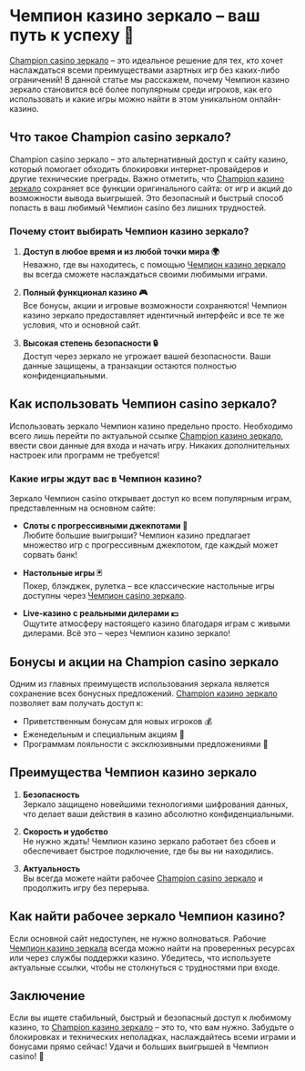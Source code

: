 # Чемпион казино зеркало – ваш путь к успеху 🎰

[Champion casino зеркало](https://champcasino.ink/pobeda/doa-hats?p80412p305331p112c) – это идеальное решение для тех, кто хочет наслаждаться всеми преимуществами азартных игр без каких-либо ограничений! В данной статье мы расскажем, почему Чемпион казино зеркало становится всё более популярным среди игроков, как его использовать и какие игры можно найти в этом уникальном онлайн-казино.

## Что такое Champion casino зеркало?

Champion casino зеркало – это альтернативный доступ к сайту казино, который помогает обходить блокировки интернет-провайдеров и другие технические преграды. Важно отметить, что [Champion казино зеркало](https://champcasino.ink/pobeda/doa-hats?p80412p305331p112c) сохраняет все функции оригинального сайта: от игр и акций до возможности вывода выигрышей. Это безопасный и быстрый способ попасть в ваш любимый Чемпион casino без лишних трудностей.

### Почему стоит выбирать Чемпион казино зеркало?

1. **Доступ в любое время и из любой точки мира 🌍**  
   Неважно, где вы находитесь, с помощью [Чемпион казино зеркало](https://champcasino.ink/pobeda/doa-hats?p80412p305331p112c) вы всегда сможете наслаждаться своими любимыми играми.

2. **Полный функционал казино 🎮**  
   Все бонусы, акции и игровые возможности сохраняются! Чемпион казино зеркало предоставляет идентичный интерфейс и все те же условия, что и основной сайт.

3. **Высокая степень безопасности 🔒**  
   Доступ через зеркало не угрожает вашей безопасности. Ваши данные защищены, а транзакции остаются полностью конфиденциальными.

## Как использовать Чемпион casino зеркало?

Использовать зеркало Чемпион казино предельно просто. Необходимо всего лишь перейти по актуальной ссылке [Champion казино зеркало](https://champcasino.ink/pobeda/doa-hats?p80412p305331p112c), ввести свои данные для входа и начать игру. Никаких дополнительных настроек или программ не требуется!

### Какие игры ждут вас в Чемпион казино?

Зеркало Чемпион casino открывает доступ ко всем популярным играм, представленным на основном сайте:

- **Слоты с прогрессивными джекпотами 🎰**  
  Любите большие выигрыши? Чемпион казино предлагает множество игр с прогрессивным джекпотом, где каждый может сорвать банк!

- **Настольные игры 🃏**  
  Покер, блэкджек, рулетка – все классические настольные игры доступны через [Чемпион casino зеркало](https://champcasino.ink/pobeda/doa-hats?p80412p305331p112c).

- **Live-казино с реальными дилерами 💵**  
  Ощутите атмосферу настоящего казино благодаря играм с живыми дилерами. Всё это – через Чемпион казино зеркало!

## Бонусы и акции на Champion casino зеркало

Одним из главных преимуществ использования зеркала является сохранение всех бонусных предложений. [Champion казино зеркало](https://champcasino.ink/pobeda/doa-hats?p80412p305331p112c) позволяет вам получать доступ к:

- Приветственным бонусам для новых игроков 💰
- Еженедельным и специальным акциям 🎁
- Программам лояльности с эксклюзивными предложениями 🏅

## Преимущества Чемпион казино зеркало

1. **Безопасность**  
   Зеркало защищено новейшими технологиями шифрования данных, что делает ваши действия в казино абсолютно конфиденциальными.

2. **Скорость и удобство**  
   Не нужно ждать! Чемпион казино зеркало работает без сбоев и обеспечивает быстрое подключение, где бы вы ни находились.

3. **Актуальность**  
   Вы всегда можете найти рабочее [Champion casino зеркало](https://champcasino.ink/pobeda/doa-hats?p80412p305331p112c) и продолжить игру без перерыва.

## Как найти рабочее зеркало Чемпион казино?

Если основной сайт недоступен, не нужно волноваться. Рабочие [Чемпион казино зеркала](https://champcasino.ink/pobeda/doa-hats?p80412p305331p112c) всегда можно найти на проверенных ресурсах или через службы поддержки казино. Убедитесь, что используете актуальные ссылки, чтобы не столкнуться с трудностями при входе.

## Заключение

Если вы ищете стабильный, быстрый и безопасный доступ к любимому казино, то [Champion казино зеркало](https://champcasino.ink/pobeda/doa-hats?p80412p305331p112c) – это то, что вам нужно. Забудьте о блокировках и технических неполадках, наслаждайтесь всеми играми и бонусами прямо сейчас! Удачи и больших выигрышей в Чемпион casino! 🎉
